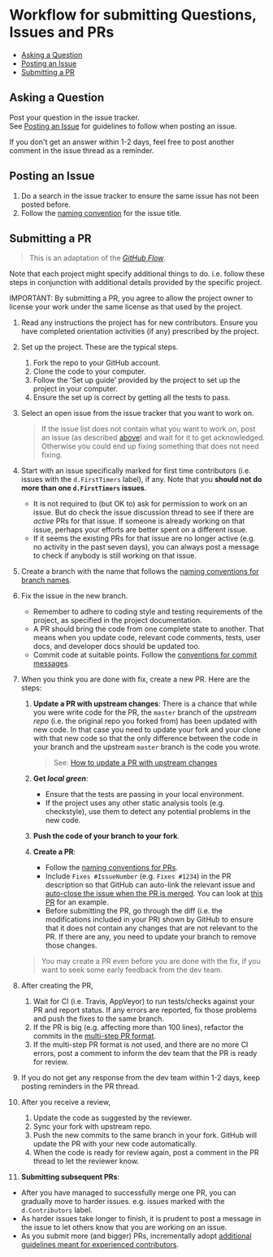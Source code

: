 # Workflow for submitting Questions, Issues and PRs

* [Asking a Question](#asking-a-question)
* [Posting an Issue](#posting-an-issue)
* [Submitting a PR](#submitting-a-pr)

## Asking a Question

Post your question in the issue tracker.<br>
See [Posting an Issue](#posting-an-issue) for guidelines to follow when posting an issue.

If you don't get an answer within 1-2 days, feel free to post another comment in the issue thread as a reminder.


## Posting an Issue

1. Do a search in the issue tracker to ensure the same issue has not been posted before.
1. Follow the [naming convention](FormatsAndConventions.md#issue) for the issue title. 


## Submitting a PR

> This is an adaptation of the [_GitHub Flow_](https://guides.github.com/introduction/flow/). 

Note that each project might specify additional things to do. i.e. follow these steps in conjunction with 
additional details provided by the specific project.

IMPORTANT: By submitting a PR, you agree to allow the project owner to license your work under the same 
license as that used by the project.

1. Read any instructions the project has for new contributors. 
   Ensure you have completed orientation activities (if any) prescribed by the project. 

1. Set up the project. These are the typical steps.
   1. Fork the repo to your GitHub account. 
   1. Clone the code to your computer.
   1. Follow the 'Set up guide' provided by the project to set up the project in your computer. 
   1. Ensure the set up is correct by getting all the tests to pass.

1. Select an open issue from the issue tracker that you want to work on. 
   
   > If the issue list does not contain what you want to work on, post an issue (as described [above](#posting-an-issue))
   > and wait for it to get acknowledged. Otherwise you could end up fixing something that does not need fixing.

1. Start with an issue specifically marked for first time contributors (i.e. issues with the 
   `d.FirstTimers` label), if any. Note that you **should not do more than one `d.FirstTimers` issues**.
   
   * It is not required to (but OK to) ask for permission to work on an issue. 
   But do check the issue discussion thread to see if there are _active_ PRs for that issue. 
   If someone is already working on that issue, perhaps your efforts are better spent on a different issue.
   * If it seems the existing PRs for that issue are no longer active (e.g. no activity in the past seven days), 
   you can always post a message to check if anybody is still working on that issue.

1. Create a branch with the name that follows the [naming conventions for branch names](FormatsAndConventions.md#branch).

1. Fix the issue in the new branch. 
   * Remember to adhere to coding style and testing requirements of the project, as specified in the project 
     documentation.
   * A PR should bring the code from one complete state to another. That means when you update code, relevant
     code comments, tests, user docs, and developer docs should be updated too.
   * Commit code at suitable points. Follow the [conventions for commit messages](FormatsAndConventions.md#commit).

1. When you think you are done with fix, create a new PR. Here are the steps: 
   1. **Update a PR with upstream changes**: There is a chance that while you were write code for the PR, 
      the `master` branch of the _upstream repo_ (i.e. the original repo you forked from) has been updated with new code. 
      In that case you need to update your fork and your clone with that new code so that the only difference between 
      the code in your branch and the upstream `master` branch is the code you wrote.  <br>
      
      > See: [How to update a PR with upstream changes](HowToGuides.md#update-a-pr-with-upstream-changes)
   
   1. **Get _local green_**: 
      
      * Ensure that the tests are passing in your local environment. 
      * If the project uses any other static analysis tools (e.g. checkstyle), use them to detect any potential problems
        in the new code.
   1. **Push the code of your branch to your fork**.
   1. **Create a PR**: 
      
      * Follow the [naming conventions for PRs](FormatsAndConventions.md#pr).
      * Include `Fixes #IssueNumber` (e.g. `Fixes #1234`) in the PR description so that GitHub can auto-link the 
      relevant issue and 
      [auto-close the issue when the PR is merged](https://help.github.com/articles/closing-issues-via-commit-messages/).
      You can look at [this PR](https://github.com/TEAMMATES/teammates/pull/6200) for an example.
      * Before submitting the PR, go through the diff (i.e. the modifications included in your PR) shown by GitHub
        to ensure that it does not contain any changes that are not relevant to the PR. If there are any, 
        you need to update your branch to remove those changes.
   
     > You may create a PR even before you are done with the fix, if you want to seek some early feedback from 
     > the dev team.

1. After creating the PR, 
   1. Wait for CI (i.e. Travis, AppVeyor) to run tests/checks against your PR and report status. 
      If any errors are reported, fix those problems and push the fixes to the same branch.
   1. If the PR is big (e.g. affecting more than 100 lines), refactor the commits in the 
      [multi-step PR format](HowToGuides.md#create-a-multi-step-pr).
   1. If the multi-step PR format is not used, and there are no more CI errors, post a comment to inform the 
      dev team that the PR is ready for review.

1. If you do not get any response from the dev team within 1-2 days, keep posting reminders in the PR thread.

1. After you receive a review, 
    1. Update the code as suggested by the reviewer.
    1. Sync your fork with upstream repo.
    1. Push the new commits to the same branch in your fork. GitHub will update the PR with your new code automatically. 
    1. When the code is ready for review again, post a comment in the PR thread to let the reviewer know.
   
1. **Submitting subsequent PRs**:

  * After you have managed to successfully merge one PR, you can gradually move to harder issues. e.g. issues marked
    with the `d.Contributors` label.
  * As harder issues take longer to finish, it is prudent to post a message in the issue to let others know that you are 
    working on an issue.
  * As you submit more (and bigger) PRs, incrementally adopt 
    [additional guidelines meant for experienced contributors](AddionalContributorGuidelines.md).
